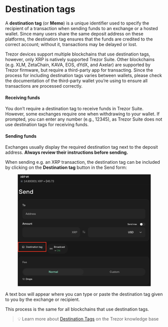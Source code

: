 # Destination tags

A **destination tag** (or **Memo**) is a unique identifier used to specify the recipient of a transaction when sending funds to an exchange or a hosted wallet. Since many users share the same deposit address on these platforms, the destination tag ensures that the funds are credited to the correct account; without it, transactions may be delayed or lost.

Trezor devices support multiple blockchains that use destination tags, however, only XRP is natively supported Trezor Suite. Other blockchains (e.g. XLM, ZetaChain, KAVA, EOS, dYdX, and Axelar) are supported by Trezor firmware, but require a third-party app for transacting. Since the process for including destination tags varies between wallets, please check the documentation of the third-party wallet you’re using to ensure all transactions are processed correctly.

#### Receiving funds

You don’t require a destination tag to receive funds in Trezor Suite. However, some exchanges require one when withdrawing to your wallet. If prompted, you can enter any number (e.g., 12345), as Trezor Suite does not use destination tags for receiving funds.

#### Sending funds

Exchanges usually display the required destination tag next to the deposit address. **Always review their instructions before sending.**

When sending e.g. an XRP transaction, the destination tag can be included by clicking on the **Destination tag** button in the Send form:

<figure><img src="../../../.gitbook/assets/Destination_Tags-HL.png" alt=""><figcaption></figcaption></figure>

A text box will appear where you can type or paste the destination tag given to you by the exchange or recipient.

This process is the same for all blockchains that use destination tags.

> 💡 Learn more about [Destination Tags](https://trezor.io/learn/a/destination-tags) on the Trezor knowledge base
